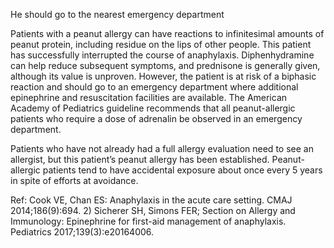 He should go to the nearest emergency department

Patients with a peanut allergy can have reactions to infinitesimal amounts of peanut protein, including residue on the lips of other people. This patient has successfully interrupted the course of anaphylaxis. Diphenhydramine can help reduce subsequent symptoms, and prednisone is generally given, although its value is unproven. However, the patient is at risk of a biphasic reaction and should go to an emergency department where additional epinephrine and resuscitation facilities are available. The American Academy of Pediatrics guideline recommends that all peanut-allergic patients who require a dose of adrenalin be observed in an emergency department.

Patients who have not already had a full allergy evaluation need to see an allergist, but this patient’s peanut allergy has been established. Peanut-allergic patients tend to have accidental exposure about once every 5 years in spite of efforts at avoidance.

Ref: Cook VE, Chan ES: Anaphylaxis in the acute care setting. CMAJ 2014;186(9):694.  2) Sicherer SH, Simons FER; Section on Allergy and Immunology: Epinephrine for first-aid management of anaphylaxis. Pediatrics 2017;139(3):e20164006.